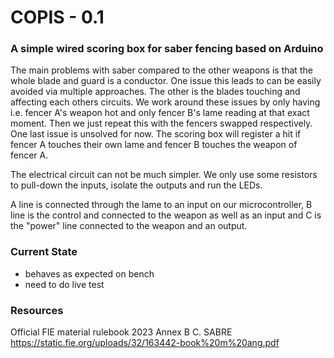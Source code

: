 # COPIS - 0.1
### A simple wired scoring box for saber fencing based on Arduino

The main problems with saber compared to the other weapons is that the whole blade and guard is a conductor.
One issue this leads to can be easily avoided via multiple approaches. The other is the blades touching and affecting each others circuits.
We work around these issues by only having i.e. fencer A's weapon hot and only fencer B's lame reading at that exact moment.
Then we just repeat this with the fencers swapped respectively.
One last issue is unsolved for now. The scoring box will register a hit if fencer A touches their own lame and fencer B touches the weapon of fencer A.

The electrical circuit can not be much simpler. We only use some resistors to pull-down the inputs, isolate the outputs and run the LEDs.

A line is connected through the lame to an input on our microcontroller, B line is the control and connected to the weapon as well as an input and C is the "power" line connected to the weapon and an output.
### Current State

- behaves as expected on bench
- need to do live test

### Resources 

Official FIE material rulebook 2023 Annex B C. SABRE
https://static.fie.org/uploads/32/163442-book%20m%20ang.pdf

